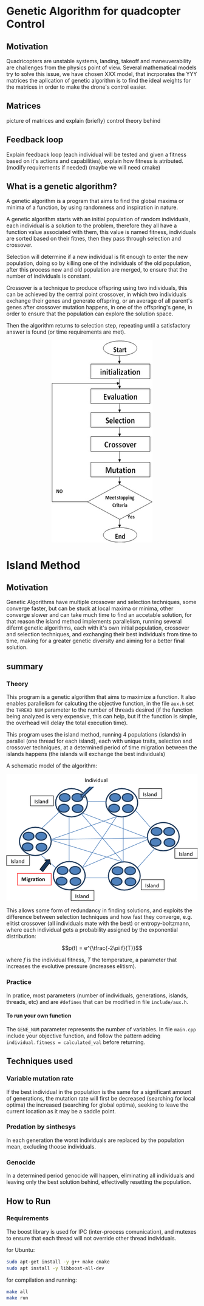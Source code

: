 
# Genetic Algorithm for quadcopter Control #

## Motivation ##

Quadricopters are unstable systems, landing, takeoff and maneuverability are 
challenges from the physics point of view. Several mathematical models try to
solve this issue, we have chosen XXX model, that incrporates the YYY matrices
the aplication of genetic algorithm is to find the ideal weights for the matrices
in order to make the drone's control easier.

## Matrices ##

picture of matrices and explain (briefly) control theory behind

## Feedback loop ##

Explain feedback loop (each individual will be tested and given a fitness based on it's actions 
and capabilities), explain how fitness is atributed. (modify requirements if needed) (maybe we will need cmake)

## What is a genetic algorithm? ##

A genetic algorithm is a program that aims to find the global maxima or minima
of a function, by using randomness and inspiration in nature.

A genetic algorithm starts with an initial population of random individuals,
each individual is a solution to the problem, therefore they all have a function
value associated with them, this value is named fitness, individuals are sorted
based on their fitnes, then they pass through selection and crossover.

Selection will determine if a new individual is fit enough to enter the new
population, doing so by killing one of the individuals of the old population,
after this process new and old population are merged, to ensure that
the number of individuals is constant.

Crossover is a technique to produce offspring using two individuals, this
can be achieved by the central point crossover, in which two individuals
exchange their genes and generate offspring, or an average of all parent's genes
after crossover mutation happens, in one of the offspring's gene, in order to
ensure that the population can explore the solution space.

Then the algorithm returns to selection step, repeating until a satisfactory
answer is found (or time requirements are met).

<p align="center">
   <img src=https://github.com/TeOSobrino/EvolSis/blob/main/imgs/ag.jpg?raw=true/>
</p>

# Island Method #

## Motivation ##

Genetic Algorithms have multiple crossover and selection techniques, some
converge faster, but can be stuck at local maxima or minima, other converge slower
and can take much time to find an accetable solution, for that reason the island
method implements parallelism, running several difernt genetic algorithms, each
with it's own initial population, crossover and selection techniques, and exchanging
their best individuals from time to time, making for a greater genetic diversity
and aiming for a better final solution.

## summary ##

### Theory ###

This program is a genetic algorithm that aims to maximize a function.
It also enables parallelism for calcuting the objective function, in the file
`` aux.h `` set the `` THREAD NUM `` parameter to the number of threads desired
(if the function being analyzed is very expensive, this can help, but if the
function is simple, the overhead will delay the total execution time).

This program uses the island method, running 4 populations (islands) in
parallel (one thread for each island), each with unique traits, selection and
crossover techniques, at a determined period of time migration between the
islands happens (the islands will exchange the best individuals)

A schematic model of the algorithm:

![alt text](https://github.com/TeOSobrino/EvolSis/blob/main/imgs/Parallel-genetic-algorithm-with-island-model.png?raw=true)

This allows some form of redundancy in finding solutions, and exploits the
difference between selection techniques and how fast they converge, e.g. elitist
crossover (all individuals mate with the best) or entropy-boltzmann, where each
individual gets a probability assigned by the exponential distribution:

$$p(f) = e^{\tfrac{-2\pi f}{T}}$$

where $f$ is the individual fitness, $T$ the temperature, a parameter that
increases the evolutive pressure (increases elitism).

### Practice ###

In pratice, most parameters (number of individuals,
generations, islands, threads, etc)
and are `` #defines `` that can be modified in file `` include/aux.h ``.

#### To run your own function ####

The `` GENE_NUM `` parameter represents the number of variables.
In file `` main.cpp `` include your objective function, and follow the pattern adding
`` individual.fitness = calculated_val `` before returning.

## Techniques used ##

### Variable mutation rate ###

If the best individual in the population is the same for a significant amount of
generations, the mutation rate will first be decreased (searching for local optima)
the increased (searching for global optima), seeking to leave the current location
as it may be a saddle point.

### Predation by sinthesys ###

In each generation the worst individuals are replaced by the population mean,
excluding thoose individuals.

### Genocide ###

In a determined period genocide will happen, eliminating all individuals and
leaving only the best solution behind, effectivelly resetting the population.

## How to Run ##

### Requirements ###

The boost library is used for IPC (inter-process comunication), and mutexes to
ensure that each thread will not override other thread individuals.

for Ubuntu:

``` bash
sudo apt-get install -y g++ make cmake
sudo apt install -y libboost-all-dev
```

for compilation and running:

```bash
make all
make run
```
